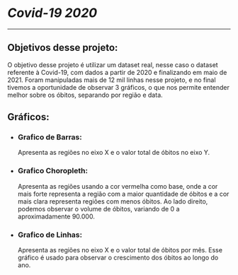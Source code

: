 <h1><em>Covid-19 2020</em></h1>
<hr/>
<h2>Objetivos desse projeto:</h2>
  <p>O objetivo desse projeto é utilizar um dataset real, nesse caso o dataset referente à Covid-19, com dados a partir de 2020 e finalizando em maio de 2021. Foram manipuladas mais de 12 mil linhas nesse projeto, e no final tivemos a oportunidade de observar 3 gráficos, o que nos permite entender melhor sobre os óbitos, separando por região e data.</p>
<h2>Gráficos:</h2>
  <ul>
    <li><h3>Grafico de Barras:</h3>
      <p>Apresenta as regiões no eixo X e o valor total de óbitos no eixo Y.</p></li>
    <li><h3>Grafico Choropleth:</h3>
      <p>Apresenta as regiões usando a cor vermelha como base, onde a cor mais forte representa a região com a maior quantidade de óbitos e a cor mais clara representa regiões com menos óbitos. Ao lado direito, podemos observar o volume de óbitos, variando de 0 a aproximadamente 90.000.</p></li>
    <li><h3>Grafico de Linhas:</h3>
      <p>Apresenta as regiões no eixo X e o valor total de óbitos por mês. Esse gráfico é usado para observar o crescimento dos óbitos ao longo do ano.</p></li>
  </ul>
